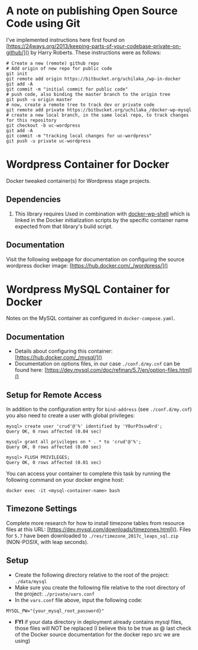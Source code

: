 # A note on publishing Open Source Code using Git
I've implemented instructions here first found on [https://24ways.org/2013/keeping-parts-of-your-codebase-private-on-github/]() by Harry Roberts. These instructions were as follows:
```
# Create a new (remote) github repo
# Add origin of new repo for public code
git init
git remote add origin https://bitbucket.org/uchilaka_/wp-in-docker
git add -A
git commit -m "initial commit for public code"
# push code, also binding the master branch to the origin tree
git push -u origin master
# now, create a remote tree to track dev or private code
git remote add private https://bitbucket.org/uchilaka_/docker-wp-mysql
# create a new local branch, in the same local repo, to track changes for this repository
git checkout -b uc-wordpress
git add -A
git commit -m "tracking local changes for uc-wordpress"
git push -u private uc-wordpress
```

# Wordpress Container for Docker
Docker tweaked container(s) for Wordpress stage projects. 

## Dependencies
1. This library requires Used in combination with [docker-wp-shell](https://github.com/uchilaka/docker-wp-mysql) which is linked in the Docker initialization scripts by the specific container name expected from that library's build script. 

## Documentation
Visit the following webpage for documentation on configuring the source wordpress docker image: [https://hub.docker.com/_/wordpress/]()


# Wordpress MySQL Container for Docker
Notes on the MySQL container as configured in `docker-compose.yaml`.

## Documentation
- Details about configuring this container: [https://hub.docker.com/_/mysql/]()
- Documentation on options files, in our case `./conf.d/my.cnf` can be found here: [https://dev.mysql.com/doc/refman/5.7/en/option-files.html]()

## Setup for Remote Access
In addition to the configuration entry for `bind-address` (see `./conf.d/my.cnf`) you also need to create a user with global privileges:
```
mysql> create user 'crud'@'%' identified by 'Y0urP3ssw0rd';
Query OK, 0 rows affected (0.04 sec)

mysql> grant all privileges on * . * to 'crud'@'%';
Query OK, 0 rows affected (0.00 sec)

mysql> FLUSH PRIVILEGES;
Query OK, 0 rows affected (0.01 sec)
```
You can access your container to complete this task by running the following command on your docker engine host:
```
docker exec -it <mysql-container-name> bash
```

## Timezone Settings
Complete more research for how to install timezone tables from resource files at this URL: [https://dev.mysql.com/downloads/timezones.html](). Files for `5.7` have been downloaded to `./res/timezone_2017c_leaps_sql.zip` (NON-POSIX, with leap seconds).

## Setup
- Create the following directory relative to the root of the project: `./data/mysql`
- Make sure you create the following file relative to the root directory of the project: `./private/vars.conf`
- In the `vars.conf` file above, input the following code:

```
MYSQL_PW="{your_mysql_root_password}"
```
- **FYI** if your data directory in deployment already contains mysql files, those files will NOT be replaced (I believe this to be true as @ last check of the Docker source documentation for the docker repo src we are using)

